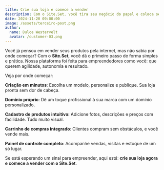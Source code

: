 ```yaml
---
title: Crie sua loja e comece a vender
description: Com o Site.Set, você tira seu negócio do papel e coloca seus produtos na vitrine digital. Monte sua loja online em poucos cliques e comece a vender hoje mesmo.
date: 2024-11-20 09:00:00
image: /assets/terceiro-post.png
author:
  name: Dulce Westervelt
  avatar: /customer-03.png
---
```


Você já pensou em vender seus produtos pela internet, mas não sabia por onde começar? Com o **Site.Set**, você dá o primeiro passo de forma simples e prática. Nossa plataforma foi feita para empreendedores como você: que querem agilidade, autonomia e resultado.

Veja por onde começar:

**Criação em minutos**: Escolha um modelo, personalize e publique. Sua loja pronta sem dor de cabeça.

**Domínio próprio**: Dê um toque profissional à sua marca com um domínio personalizado.

**Cadastro de produtos intuitivo**: Adicione fotos, descrições e preços com facilidade. Tudo muito visual.

**Carrinho de compras integrado**: Clientes compram sem obstáculos, e você vende mais.

**Painel de controle completo**: Acompanhe vendas, visitas e estoque de um só lugar.

Se está esperando um sinal para empreender, aqui está: **crie sua loja agora e comece a vender com o Site.Set**.
